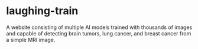 # laughing-train
A website consisting of multiple AI models trained with thousands of images and capable of detecting brain tumors, lung cancer, and breast cancer from a simple MRI image.
